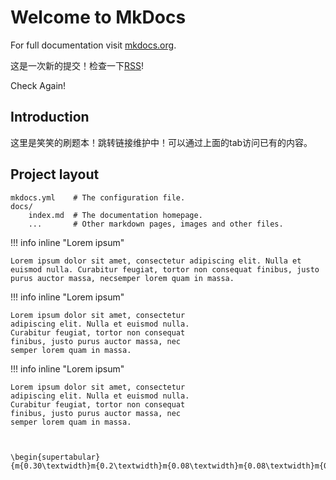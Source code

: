 # Welcome to MkDocs

For full documentation visit [mkdocs.org](https://www.mkdocs.org).

这是一次新的提交！检查一下[RSS](https://smilingwayne.github.io/LeetCode/feed_rss_created.xml)!

Check Again!

## Introduction

这里是笑笑的刷题本！跳转链接维护中！可以通过上面的tab访问已有的内容。

## Project layout

    mkdocs.yml    # The configuration file.
    docs/
        index.md  # The documentation homepage.
        ...       # Other markdown pages, images and other files.

!!! info inline "Lorem ipsum"

    Lorem ipsum dolor sit amet, consectetur adipiscing elit. Nulla et euismod nulla. Curabitur feugiat, tortor non consequat finibus, justo purus auctor massa, necsemper lorem quam in massa.

!!! info inline "Lorem ipsum"

    Lorem ipsum dolor sit amet, consectetur
    adipiscing elit. Nulla et euismod nulla.
    Curabitur feugiat, tortor non consequat
    finibus, justo purus auctor massa, nec
    semper lorem quam in massa.

!!! info inline "Lorem ipsum"

    Lorem ipsum dolor sit amet, consectetur
    adipiscing elit. Nulla et euismod nulla.
    Curabitur feugiat, tortor non consequat
    finibus, justo purus auctor massa, nec
    semper lorem quam in massa.



    \begin{supertabular}
    {m{0.30\textwidth}m{0.2\textwidth}m{0.08\textwidth}m{0.08\textwidth}m{0.08\textwidth}m{0.08\textwidth}m{0.08\textwidth}}
